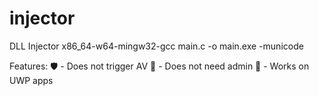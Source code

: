 # injector
DLL Injector
x86_64-w64-mingw32-gcc main.c -o main.exe -municode

Features:
🛡  - Does not trigger AV
🔑 - Does not need admin
🏪 - Works on UWP apps
